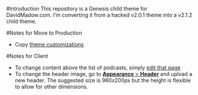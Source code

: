 #Introduction
This repository is a Genesis child theme for DavidMadow.com. I’m converting it from a hacked v2.0.1 theme into a v2.1.2 child theme.

#Notes for Move to Production
 - Copy [theme customizations](http://new.davidmadow.com/wp-admin/customize.php)

#Notes for Client
 - To change content above the list of podcasts, simply [edit that page](http://new.davidmadow.com/wp-admin/post.php?post=864&action=edit)
 - To change the header image, go to [**Appearance** &gt; **Header**](http://new.davidmadow.com/wp-admin/themes.php?page=custom-header) and upload a new header. The suggested size is 960x200px but the height is flexible to allow for other dimensions.
